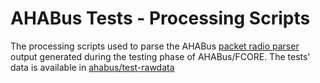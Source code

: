 AHABus Tests - Processing Scripts
=================================

The processing scripts used to parse the AHABus [packet radio parser][1] output
generated during the testing phase of AHABus/FCORE. The tests' data is available
in [ahabus/test-rawdata][2]

 [1]: https://github.com/ahabus/radio-parser
 [2]: https://github.com/ahabus/tests-rawdata